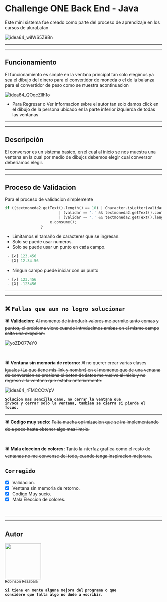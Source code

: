 
# Challenge ONE Back End - Java



Este mini sistema fue creado como parte del proceso de aprendizaje en los cursos de aluraLatan 

![idea64_wiIWS5Z9Bn](https://user-images.githubusercontent.com/94420600/225733094-997b8e78-fc97-4195-9215-cbaf71b160f0.jpg)


<hr>
<hr>

## **Funcionamiento**

El funcionamiento es simple en la ventana principal tan solo elegimos ya sea el dibujo del dinero para el convertidor de moneda o el de la balanza para el convertidor de peso como se muestra acontinuacion 

![idea64_QOqcZlIh1o](https://user-images.githubusercontent.com/94420600/225733346-a4077167-4d71-48a0-9879-93b2436093c8.gif)



- Para Regresar o Ver informacion sobre el autor tan solo damos click en el dibujo de la persona ubicado en la parte inferior izquierda de todas las ventanas 

<hr>
<hr>

## Descripción

El conversor es un sistema basico, en el cual al inicio se nos muestra una ventana en la cual por medio de dibujos debemos elegir cual conversor deberiamos elegir.

<hr>
<hr>

## Proceso de Validacion

Para el proceso de validacion simplemente 

```python
if ((textmoneda2.getText().length() == 10) | Character.isLetter(validar)
						| (validar == '.' && textmoneda2.getText().contains(".")) | (validar == ',')
						| (validar == '.' && textmoneda2.getText().length() == 0)) {
					e.consume();
				}
```


* Limitamos el tamaño de caracteres que se ingresan.
* Solo se puede usar numeros.
* Solo se puede usar un punto en cada campo.
```python
 - [✔] 123.456
 - [X] 12.34.56
```
* Ningun campo puede iniciar con un punto
```python
 - [✔] 123.456
 - [X] .123456
```

<hr>
<hr>

❌ `Fallas que aun no logro solucionar` 
---

🕷 **Validacion:** ~~Al momento de introducir valores me permite tanto comas y puntos, el problema viene cuando introducimos ambas en el mismo campo salta una exepcion.~~


![yoZDO77eY0](https://user-images.githubusercontent.com/94420600/224590974-896b598e-3322-4913-a3a7-cb763d1c4cea.gif)

<br>

🕷 **Ventana sin memoria de retorno:** ~~Al  no querer crear varias clases iguales (La que tiene mis link y nombre) en el momento que de una ventana de conversion se presiona el boton de datos me vuelve al inicio y no regreso a la ventana que estaba anteriormente.~~


![idea64_rFMCCCtVpV](https://user-images.githubusercontent.com/94420600/224591238-cfb529b5-e0db-4d7b-a12d-bd95cb491161.gif)
 

 <code><strong>Solucion mas sencilla gano, no cerrar la ventana que invoca y cerrar solo la ventana, tambien se cierra si pierde el focus.</strong></code>
 
 
 <hr>

🕷 **Codigo muy sucio:** ~~Falta mucha optimizacion que se ira implementando de a poco hasta obtener algo mas limpio.~~


<br>

🕷 **Mala eleccion de colores:** ~~Tanto la interfaz grafica como el resto de ventanas no me convense del todo, cuando tenga inspiracion mejorara.~~

## `Corregido `


- [x] Validacion.
- [x] Ventana sin memoria de retorno.
- [x] Codigo Muy sucio.
- [x] Mala Eleccion de colores.

<br>
<hr>
<hr>

## Autor

[<img src="https://avatars.githubusercontent.com/u/94420600?v=4" width=115><br><sub>Robinson Rezabala</sub>](https://github.com/rRashu) 

<code><strong>Si tiene en mente alguna mejora del programa o que considere que falta algo no dude a escribir.</strong></code>
 
